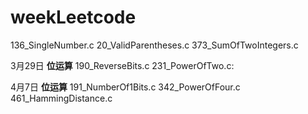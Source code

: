 # weekLeetcode
136_SingleNumber.c
20_ValidParentheses.c
373_SumOfTwoIntegers.c

3月29日 __位运算__
		190_ReverseBits.c
		231_PowerOfTwo.c:

4月7日  __位运算__
	191_NumberOf1Bits.c
	342_PowerOfFour.c
	461_HammingDistance.c
